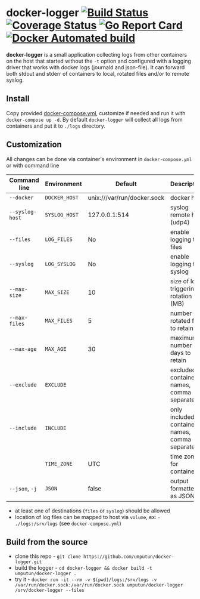 # docker-logger [![Build Status](https://travis-ci.org/umputun/docker-logger.svg?branch=master)](https://travis-ci.org/umputun/docker-logger) [![Coverage Status](https://coveralls.io/repos/github/umputun/docker-logger/badge.svg?branch=master)](https://coveralls.io/github/umputun/docker-logger?branch=master) [![Go Report Card](https://goreportcard.com/badge/github.com/umputun/docker-logger)](https://goreportcard.com/report/github.com/umputun/docker-logger) [![Docker Automated build](https://img.shields.io/docker/automated/jrottenberg/ffmpeg.svg)](https://hub.docker.com/r/umputun/docker-logger/)

**docker-logger** is a small application collecting logs from other containers on the host that started without
the `-t` option and configured with a logging driver that works with docker logs (journald and json-file).
It can forward both stdout and stderr of containers to local, rotated files and/or to remote syslog.

## Install

Copy provided [docker-compose.yml](https://github.com/umputun/docker-logger/blob/master/docker-compose.yml), customize if needed and run it with `docker-compose up -d`. By default `docker-logger` will collect all logs from containers and put it to `./logs` directory.

## Customization

All changes can be done via container's environment in `docker-compose.yml` or with command line

| Command line    | Environment   | Default                     | Description                                    |
| --------------- | ------------- | --------------------------- | ---------------------------------------------- |
| `--docker`      | `DOCKER_HOST` | unix:///var/run/docker.sock | docker host                                    |
| `--syslog-host` | `SYSLOG_HOST` | 127.0.0.1:514               | syslog remote host (udp4)                      |
| `--files`       | `LOG_FILES`   | No                          | enable logging to files                        |
| `--syslog`      | `LOG_SYSLOG`  | No                          | enable logging to syslog                       |
| `--max-size`    | `MAX_SIZE`    | 10                          | size of log triggering rotation (MB)           |
| `--max-files`   | `MAX_FILES`   | 5                           | number of rotated files to retain              |
| `--max-age`     | `MAX_AGE`     | 30                          | maximum number of days to retain               |
| `--exclude`     | `EXCLUDE`     |                             | excluded container names, comma separated      |
| `--include`     | `INCLUDE`     |                             | only included container names, comma separated |
|                 | `TIME_ZONE`   | UTC                         | time zone for container                        |
| `--json`, `-j`  | `JSON`        | false                       | output formatted as JSON                       |


- at least one of destinations (`files` or `syslog`) should be allowed
- location of log files can be mapped to host via `volume`, ex: `- ./logs:/srv/logs` (see `docker-compose.yml`)

## Build from the source

- clone this repo - `git clone https://github.com/umputun/docker-logger.git`
- build the logger - `cd docker-logger && docker build -t umputun/docker-logger .`
- try it - `docker run -it --rm -v $(pwd)/logs:/srv/logs -v /var/run/docker.sock:/var/run/docker.sock umputun/docker-logger /srv/docker-logger --files`
